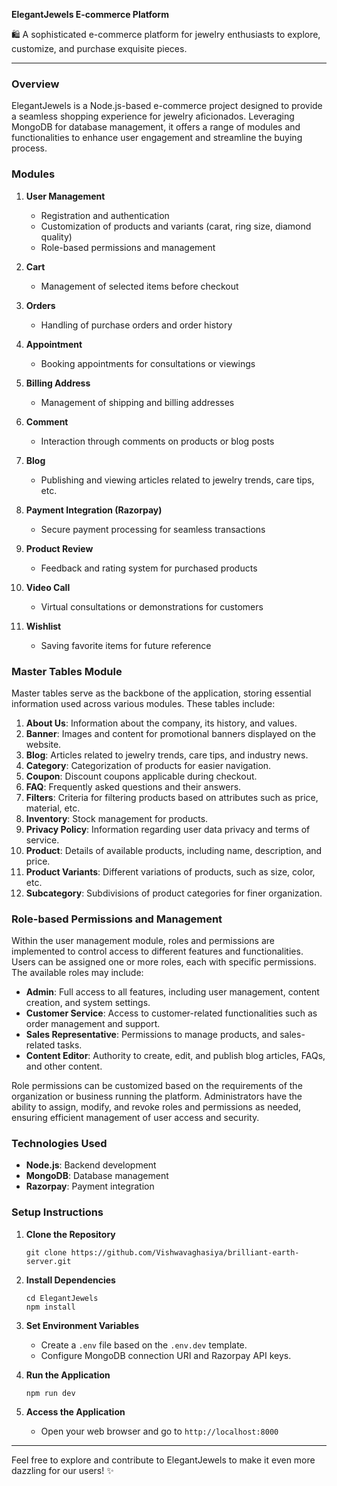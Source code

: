 **ElegantJewels E-commerce Platform**

🛍️ A sophisticated e-commerce platform for jewelry enthusiasts to explore, customize, and purchase exquisite pieces.

---

### Overview

ElegantJewels is a Node.js-based e-commerce project designed to provide a seamless shopping experience for jewelry aficionados. Leveraging MongoDB for database management, it offers a range of modules and functionalities to enhance user engagement and streamline the buying process.

### Modules

1. **User Management**
   - Registration and authentication
   - Customization of products and variants (carat, ring size, diamond quality)
   - Role-based permissions and management

2. **Cart**
   - Management of selected items before checkout

3. **Orders**
   - Handling of purchase orders and order history

4. **Appointment**
   - Booking appointments for consultations or viewings

5. **Billing Address**
   - Management of shipping and billing addresses

6. **Comment**
   - Interaction through comments on products or blog posts

7. **Blog**
   - Publishing and viewing articles related to jewelry trends, care tips, etc.

8. **Payment Integration (Razorpay)**
   - Secure payment processing for seamless transactions

9. **Product Review**
   - Feedback and rating system for purchased products

10. **Video Call**
    - Virtual consultations or demonstrations for customers

11. **Wishlist**
    - Saving favorite items for future reference

### Master Tables Module

Master tables serve as the backbone of the application, storing essential information used across various modules. These tables include:

1. **About Us**: Information about the company, its history, and values.
2. **Banner**: Images and content for promotional banners displayed on the website.
3. **Blog**: Articles related to jewelry trends, care tips, and industry news.
4. **Category**: Categorization of products for easier navigation.
5. **Coupon**: Discount coupons applicable during checkout.
6. **FAQ**: Frequently asked questions and their answers.
7. **Filters**: Criteria for filtering products based on attributes such as price, material, etc.
8. **Inventory**: Stock management for products.
9. **Privacy Policy**: Information regarding user data privacy and terms of service.
10. **Product**: Details of available products, including name, description, and price.
11. **Product Variants**: Different variations of products, such as size, color, etc.
12. **Subcategory**: Subdivisions of product categories for finer organization.

### Role-based Permissions and Management

Within the user management module, roles and permissions are implemented to control access to different features and functionalities. Users can be assigned one or more roles, each with specific permissions. The available roles may include:

- **Admin**: Full access to all features, including user management, content creation, and system settings.
- **Customer Service**: Access to customer-related functionalities such as order management and support.
- **Sales Representative**: Permissions to manage products, and sales-related tasks.
- **Content Editor**: Authority to create, edit, and publish blog articles, FAQs, and other content.

Role permissions can be customized based on the requirements of the organization or business running the platform. Administrators have the ability to assign, modify, and revoke roles and permissions as needed, ensuring efficient management of user access and security.

### Technologies Used

- **Node.js**: Backend development
- **MongoDB**: Database management
- **Razorpay**: Payment integration

### Setup Instructions

1. **Clone the Repository**
   ```
   git clone https://github.com/Vishwavaghasiya/brilliant-earth-server.git
   ```

2. **Install Dependencies**
   ```
   cd ElegantJewels
   npm install
   ```

3. **Set Environment Variables**
   - Create a `.env` file based on the `.env.dev` template.
   - Configure MongoDB connection URI and Razorpay API keys.

4. **Run the Application**
   ```
   npm run dev
   ```

5. **Access the Application**
   - Open your web browser and go to `http://localhost:8000`

---

Feel free to explore and contribute to ElegantJewels to make it even more dazzling for our users! ✨
